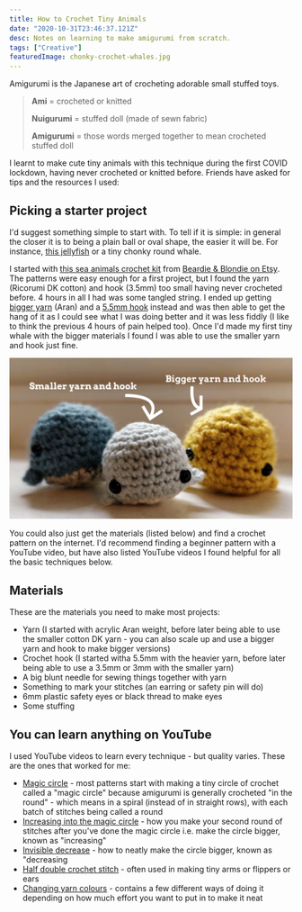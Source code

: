 ```yaml
---
title: How to Crochet Tiny Animals
date: "2020-10-31T23:46:37.121Z"
desc: Notes on learning to make amigurumi from scratch.
tags: ["Creative"]
featuredImage: chonky-crochet-whales.jpg
---
```


Amigurumi is the Japanese art of crocheting adorable small stuffed toys.

> **Ami** = crocheted or knitted
> 
> **Nuigurumi** = stuffed doll (made of sewn fabric)
> 
> **Amigurumi** = those words merged together to mean crocheted stuffed doll

I learnt to make cute tiny animals with this technique during the first COVID lockdown, having never crocheted or knitted before. Friends have asked for tips and the resources I used:

## Picking a starter project

I'd suggest something simple to start with. To tell if it is simple: in general the closer it is to being a plain ball or oval shape, the easier it will be. For instance, [this jellyfish](https://www.hookedbyrobin.com/blog/2019/09/how-to-crochet-amigurumi-jellyfish.html) or a tiny chonky round whale.

I started with [this sea animals crochet kit](https://www.etsy.com/uk/listing/777667148/sea-animals-amigurumi-crochet-kit-bundle?ref=shop_home_active_2&frs=1&crt=1) from [Beardie & Blondie on Etsy](https://www.etsy.com/uk/shop/beardieandblondie?ref=simple-shop-header-name&listing_id=777667148). The patterns were easy enough for a first project, but I found the yarn (Ricorumi DK cotton) and hook (3.5mm) too small having never crocheted before. 4 hours in all I had was some tangled string. I ended up getting [bigger yarn](https://smile.amazon.co.uk/gp/product/B003D7UCJQ/ref=ppx_yo_dt_b_search_asin_title?ie=UTF8&psc=1) (Aran) and a [5.5mm hook](https://smile.amazon.co.uk/Clover-Amour-Crochet-Hook-Multicoloured/dp/B008J140U8/ref=sr_1_8?dchild=1&keywords=5.5mm+crochet+hook&qid=1604159820&s=kitchen&sr=1-8) instead and was then able to get the hang of it as I could see what I was doing better and it was less fiddly (I like to think the previous 4 hours of pain helped too). Once I'd made my first tiny whale with the bigger materials I found I was able to use the smaller yarn and hook just fine.

![Bigger yarn and hook makes a bigger crocheted whale than the one made with the smaller yarn and hook - all of them have cute shiny bead eyes](crochet-yarn-hook-size-whale-demonstration.jpg)

You could also just get the materials (listed below) and find a crochet pattern on the internet. I'd recommend finding a beginner pattern with a YouTube video, but have also listed YouTube videos I found helpful for all the basic techniques below.

## Materials

These are the materials you need to make most projects:

* Yarn (I started with acrylic Aran weight, before later being able to use the smaller cotton DK yarn - you can also scale up and use a bigger yarn and hook to make bigger versions)
* Crochet hook (I started witha 5.5mm with the heavier yarn, before later being able to use a 3.5mm or 3mm with the smaller yarn)
* A big blunt needle for sewing things together with yarn
* Something to mark your stitches (an earring or safety pin will do)
* 6mm plastic safety eyes or black thread to make eyes
* Some stuffing

## You can learn anything on YouTube

I used YouTube videos to learn every technique - but quality varies. These are the ones that worked for me:

* [Magic circle](https://www.youtube.com/watch?v=0yX0ZG4ef74) - most patterns start with making a tiny circle of crochet called a "magic circle" because amigurumi is generally crocheted "in the round" - which means in a spiral (instead of in straight rows), with each batch of stitches being called a round
* [Increasing into the magic circle](https://www.youtube.com/watch?v=8RKVclxwLcQ) - how you make your second round of stitches after you've done the magic circle i.e. make the circle bigger, known as "increasing"
* [Invisible decrease](https://youtu.be/n48a4rdgxtU) - how to neatly make the circle bigger, known as "decreasing 
* [Half double crochet stitch](https://youtu.be/LxA2osb5Qfk) - often used in making tiny arms or flippers or ears
* [Changing yarn colours](https://clubcrochet.com/crochet-stripes-perfectly-amigurumi/) - contains a few different ways of doing it depending on how much effort you want to put in to make it neat
